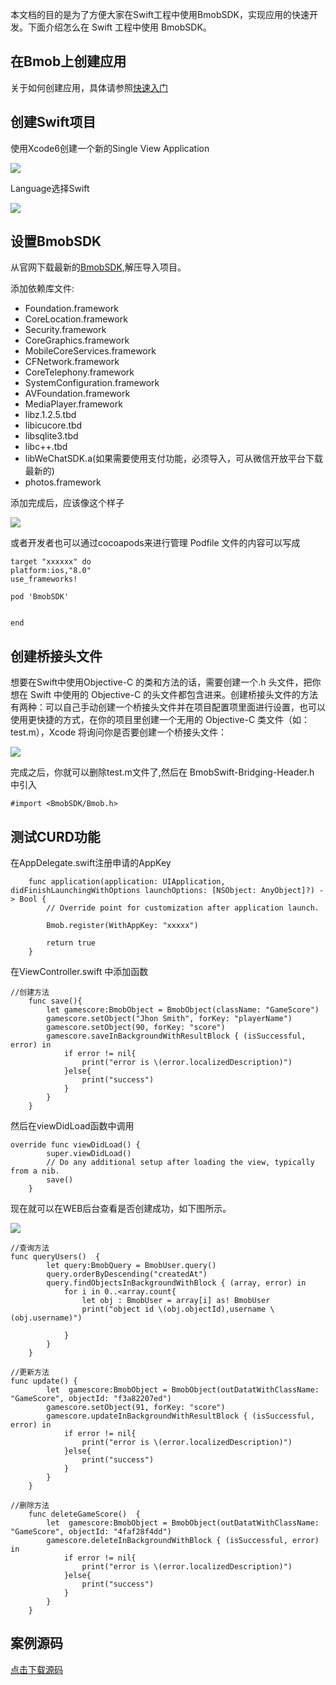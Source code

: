 本文档的目的是为了方便大家在Swift工程中使用BmobSDK，实现应用的快速开发。下面介绍怎么在 Swift 工程中使用 BmobSDK。

## 在Bmob上创建应用
关于如何创建应用，具体请参照[快速入门](https://docs.bmobapp.com/data/iOS/a_faststart/doc/index.html)

## 创建Swift项目
使用Xcode6创建一个新的Single View Application

![](image/Swift_BmobSDK_01.png)

Language选择Swift

![](image/Swift_BmobSDK_02.png)

## 设置BmobSDK
从官网下载最新的[BmobSDK](https://bmobapp.com/sdk/Bmob_iOS_SDK_v2.3.0-20180411.zip),解压导入项目。

添加依赖库文件:

- Foundation.framework
- CoreLocation.framework
- Security.framework
- CoreGraphics.framework
- MobileCoreServices.framework
- CFNetwork.framework
- CoreTelephony.framework
- SystemConfiguration.framework
- AVFoundation.framework
- MediaPlayer.framework
- libz.1.2.5.tbd
- libicucore.tbd
- libsqlite3.tbd
- libc++.tbd
- libWeChatSDK.a(如果需要使用支付功能，必须导入，可从微信开放平台下载最新的)
- photos.framework


添加完成后，应该像这个样子

![](image/Swift_BmobSDK_03.png)

或者开发者也可以通过cocoapods来进行管理
Podfile 文件的内容可以写成

```
target "xxxxxx" do
platform:ios,"8.0"
use_frameworks!

pod 'BmobSDK'


end

```

## 创建桥接头文件

想要在Swift中使用Objective-C 的类和方法的话，需要创建一个.h 头文件，把你想在 Swift 中使用的 Objective-C 的头文件都包含进来。创建桥接头文件的方法有两种：可以自己手动创建一个桥接头文件并在项目配置项里面进行设置，也可以使用更快捷的方式，在你的项目里创建一个无用的 Objective-C 类文件（如：test.m），Xcode 将询问你是否要创建一个桥接头文件：

![](image/Swift_BmobSDK_04.png)

完成之后，你就可以删除test.m文件了,然后在 BmobSwift-Bridging-Header.h 中引入


```
#import <BmobSDK/Bmob.h>
```


## 测试CURD功能

在AppDelegate.swift注册申请的AppKey


```
    func application(application: UIApplication, didFinishLaunchingWithOptions launchOptions: [NSObject: AnyObject]?) -> Bool {
        // Override point for customization after application launch.

        Bmob.register(WithAppKey: "xxxxx")

        return true
    }
```


在ViewController.swift 中添加函数

```
//创建方法
    func save(){
        let gamescore:BmobObject = BmobObject(className: "GameScore")
        gamescore.setObject("Jhon Smith", forKey: "playerName")
        gamescore.setObject(90, forKey: "score")
        gamescore.saveInBackgroundWithResultBlock { (isSuccessful, error) in
            if error != nil{
                print("error is \(error.localizedDescription)")
            }else{
                print("success")
            }
        }
    }
```

然后在viewDidLoad函数中调用

```
override func viewDidLoad() {
        super.viewDidLoad()
        // Do any additional setup after loading the view, typically from a nib.
        save()
    }
```

现在就可以在WEB后台查看是否创建成功，如下图所示。

![](image/Swift_BmobSDK_05.png)

```
//查询方法
func queryUsers()  {
        let query:BmobQuery = BmobUser.query()
        query.orderByDescending("createdAt")
        query.findObjectsInBackgroundWithBlock { (array, error) in
            for i in 0..<array.count{
                let obj : BmobUser = array[i] as! BmobUser
                print("object id \(obj.objectId),username \(obj.username)")

            }
        }
    }

```

```
//更新方法
func update() {
        let  gamescore:BmobObject = BmobObject(outDatatWithClassName: "GameScore", objectId: "f3a82207ed")
        gamescore.setObject(91, forKey: "score")
        gamescore.updateInBackgroundWithResultBlock { (isSuccessful, error) in
            if error != nil{
                print("error is \(error.localizedDescription)")
            }else{
                print("success")
            }
        }
    }
```



```
//删除方法
    func deleteGameScore()  {
        let  gamescore:BmobObject = BmobObject(outDatatWithClassName: "GameScore", objectId: "4faf28f4dd")
        gamescore.deleteInBackgroundWithBlock { (isSuccessful, error) in
            if error != nil{
                print("error is \(error.localizedDescription)")
            }else{
                print("success")
            }
        }
    }
```




## 案例源码

[点击下载源码](https://github.com/bmob/bmob-ios-demo/blob/master/SwiftDemo.zip "点击下载源码")

